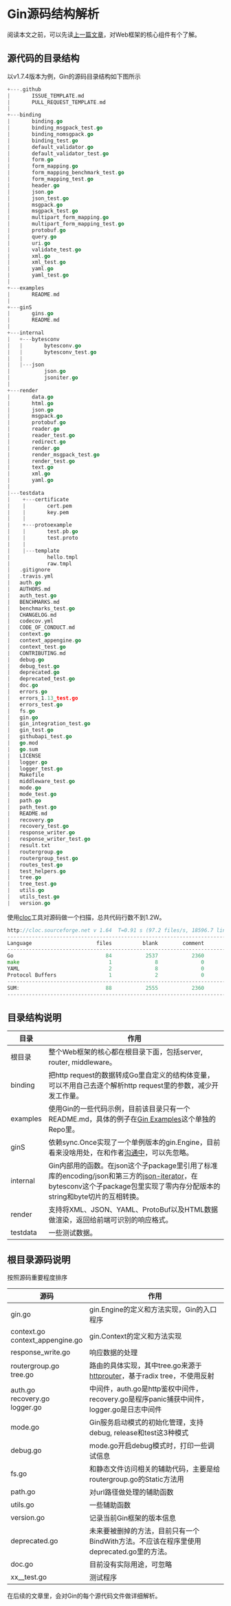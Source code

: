 # Gin源码结构解析

阅读本文之前，可以先读[上一篇文章](../01)，对Web框架的核心组件有个了解。

## 源代码的目录结构

以v1.7.4版本为例，Gin的源码目录结构如下图所示

```go
+---.github
|       ISSUE_TEMPLATE.md
|       PULL_REQUEST_TEMPLATE.md
|       
+---binding
|       binding.go
|       binding_msgpack_test.go
|       binding_nomsgpack.go
|       binding_test.go
|       default_validator.go
|       default_validator_test.go
|       form.go
|       form_mapping.go
|       form_mapping_benchmark_test.go
|       form_mapping_test.go
|       header.go
|       json.go
|       json_test.go
|       msgpack.go
|       msgpack_test.go
|       multipart_form_mapping.go
|       multipart_form_mapping_test.go
|       protobuf.go
|       query.go
|       uri.go
|       validate_test.go
|       xml.go
|       xml_test.go
|       yaml.go
|       yaml_test.go
|       
+---examples
|       README.md
|       
+---ginS
|       gins.go
|       README.md
|       
+---internal
|   +---bytesconv
|   |       bytesconv.go
|   |       bytesconv_test.go
|   |       
|   |---json
|           json.go
|           jsoniter.go
|           
+---render
|       data.go
|       html.go
|       json.go
|       msgpack.go
|       protobuf.go
|       reader.go
|       reader_test.go
|       redirect.go
|       render.go
|       render_msgpack_test.go
|       render_test.go
|       text.go
|       xml.go
|       yaml.go
|       
|---testdata
|    +---certificate
|    |       cert.pem
|    |       key.pem
|    |       
|    +---protoexample
|    |       test.pb.go
|    |       test.proto
|    |       
|    |---template
|            hello.tmpl
|            raw.tmpl
|   .gitignore
|   .travis.yml
|   auth.go
|   AUTHORS.md
|   auth_test.go
|   BENCHMARKS.md
|   benchmarks_test.go
|   CHANGELOG.md
|   codecov.yml
|   CODE_OF_CONDUCT.md
|   context.go
|   context_appengine.go
|   context_test.go
|   CONTRIBUTING.md
|   debug.go
|   debug_test.go
|   deprecated.go
|   deprecated_test.go
|   doc.go
|   errors.go
|   errors_1.13_test.go
|   errors_test.go
|   fs.go
|   gin.go
|   gin_integration_test.go
|   gin_test.go
|   githubapi_test.go
|   go.mod
|   go.sum
|   LICENSE
|   logger.go
|   logger_test.go
|   Makefile
|   middleware_test.go
|   mode.go
|   mode_test.go
|   path.go
|   path_test.go
|   README.md
|   recovery.go
|   recovery_test.go
|   response_writer.go
|   response_writer_test.go
|   result.txt
|   routergroup.go
|   routergroup_test.go
|   routes_test.go
|   test_helpers.go
|   tree.go
|   tree_test.go
|   utils.go
|   utils_test.go
|   version.go
```

使用[cloc](http://cloc.sourceforge.net/)工具对源码做一个扫描，总共代码行数不到1.2W。

```go
http://cloc.sourceforge.net v 1.64  T=0.91 s (97.2 files/s, 18596.7 lines/s)
-------------------------------------------------------------------------------
Language                     files          blank        comment           code
-------------------------------------------------------------------------------
Go                              84           2537           2360          11796
make                             1              8              0             63
YAML                             2              8              0             47
Protocol Buffers                 1              2              0             10
-------------------------------------------------------------------------------
SUM:                            88           2555           2360          11916
-------------------------------------------------------------------------------
```



## 目录结构说明

| 目录     | 作用                                                         |
| -------- | ------------------------------------------------------------ |
| 根目录   | 整个Web框架的核心都在根目录下面，包括server, router, middleware。 |
| binding  | 把http request的数据转成Go里自定义的结构体变量，可以不用自己去逐个解析http request里的参数，减少开发工作量。 |
| examples | 使用Gin的一些代码示例，目前该目录只有一个README.md，具体的例子在[Gin Examples](https://github.com/gin-gonic/examples)这个单独的Repo里。 |
| ginS     | 依赖sync.Once实现了一个单例版本的gin.Engine，目前看来没啥用处，在和作者[沟通中](https://github.com/gin-gonic/gin/issues/2957)，可以先忽略。 |
| internal | Gin内部用的函数。在json这个子package里引用了标准库的encoding/json和第三方的[json-iterator](https://github.com/json-iterator/go)，在bytesconv这个子package包里实现了零内存分配版本的string和byte切片的互相转换。 |
| render   | 支持将XML、JSON、YAML、ProtoBuf以及HTML数据做渲染，返回给前端可识别的响应格式。 |
| testdata | 一些测试数据。                                               |



## 根目录源码说明

按照源码重要程度排序

| 源码                                | 作用                                                         |
| ----------------------------------- | ------------------------------------------------------------ |
| gin.go                              | gin.Engine的定义和方法实现，Gin的入口程序                    |
| context.go<br>context_appengine.go  | gin.Context的定义和方法实现                                  |
| response_write.go                   | 响应数据的处理                                               |
| routergroup.go<br>tree.go           | 路由的具体实现，其中tree.go来源于[httprouter](https://github.com/julienschmidt/httprouter/blob/master/tree.go)，基于radix tree，不使用反射 |
| auth.go<br>recovery.go<br>logger.go | 中间件，auth.go是http鉴权中间件，recovery.go是程序panic捕获中间件，logger.go是日志中间件 |
| mode.go                             | Gin服务启动模式的初始化管理，支持debug, release和test这3种模式 |
| debug.go                            | mode.go开启debug模式时，打印一些调试信息                     |
| fs.go                               | 和静态文件访问相关的辅助代码，主要是给routergroup.go的Static方法用 |
| path.go                             | 对url路径做处理的辅助函数                                    |
| utils.go                            | 一些辅助函数                                                 |
| version.go                          | 记录当前Gin框架的版本信息                                    |
| deprecated.go                       | 未来要被删掉的方法，目前只有一个BindWith方法。不应该在程序里使用deprecated.go里的方法。 |
| doc.go                              | 目前没有实际用途，可忽略                                     |
| xx__test.go                         | 测试程序                                                     |

在后续的文章里，会对Gin的每个源代码文件做详细解析。

